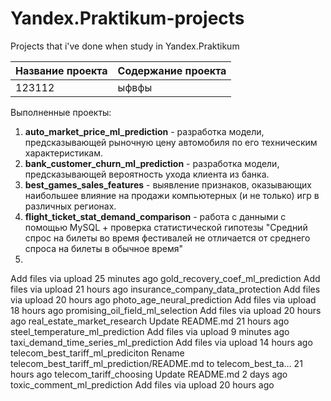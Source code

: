 # Yandex.Praktikum-projects

Projects that i've done when study in Yandex.Praktikum

Название проекта | Содержание проекта
--------------- | ------------------
123112 | ыфвфы


Выполненные проекты:
1) **auto_market_price_ml_prediction** - разработка модели, предсказывающей рыночную цену автомобиля по его техническим характеристикам.
2) **bank_customer_churn_ml_prediction** - разработка модели, предсказывающей вероятность ухода клиента из банка.
3) **best_games_sales_features** - выявление признаков, оказывающих наибольшее влияние на продажи компьютерных (и не только) игр в различных регионах.
4) **flight_ticket_stat_demand_comparison** - работа с данными с помощью MySQL + проверка статистической гипотезы "Средний спрос на билеты во время фестивалей не отличается от среднего спроса на билеты в обычное время"
5) 

Add files via upload
25 minutes ago
gold_recovery_coef_ml_prediction
Add files via upload
21 hours ago
insurance_company_data_protection
Add files via upload
20 hours ago
photo_age_neural_prediction
Add files via upload
18 hours ago
promising_oil_field_ml_selection
Add files via upload
20 hours ago
real_estate_market_research
Update README.md
21 hours ago
steel_temperature_ml_prediction
Add files via upload
9 minutes ago
taxi_demand_time_series_ml_prediction
Add files via upload
14 hours ago
telecom_best_tariff_ml_prediciton
Rename telecom_best_tariff_ml_prediction/README.md to telecom_best_ta…
21 hours ago
telecom_tariff_choosing
Update README.md
2 days ago
toxic_comment_ml_prediction
Add files via upload
20 hours ago
